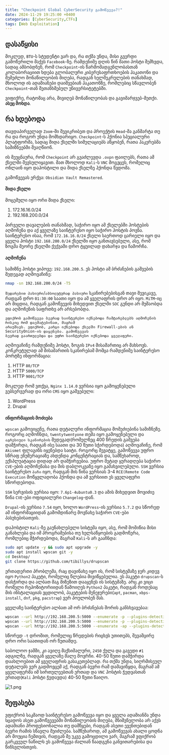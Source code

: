 ```yaml
---
title: "Checkpoint Global CyberSecurity გამოწვევა?!"
date: 2024-11-29 19:25:00 +0400
categories: [CyberSecurity,CTFs]
tags: [Web Exploitation]
---
```


## დასაწყისი

მოკლედ, `BTU`-ს სტუდენტი ვარ და, რა თქმა უნდა, მისი გვერდი გამოწერილი მაქვს `Facebook`-ზე. რამდენიმე დღის წინ მათი პოსტი შემხვდა, სადაც ამბობდნენ, რომ `Checkpoint`-ის წარმომადგენლობასთან კოლაბორაციით ხდება გლობალური კიბერუსაფრთხოების ჰაკათონი და შემეძლო მონაწილეობის მიღება, რადგან ხელშეკრულების თანახმად, მხოლოდ ის ადამიანები დაიშვებიან ჰაკათონზე, რომლებიც სწავლობენ `Checkpoint`-თან შეთანხმებულ უნივერსიტეტებში.

ვიფიქრე, რატომაც არა, მივიღებ მონაწილეობას და გავიმარჯვებ-მეთქი. **ასეც მოხდა**.

## რა ხდებოდა

თავდაპირველად `Zoom`-ში შევიკრიბეთ და პროექტის `Head`-მა განმარტა თუ რა და როგორ უნდა მომხდარიყო. `Checkpoint`-ს ჰქონია სპეციალური პლატფორმა, სადაც შიდა ქსელში სიმულაციებს აწყობენ, რათა ჰაკერებმა სამიზნეებში შეაღწიონ.

ის მეუცნაურა, რომ `Checkpoint` არ გვაძლევდა `.ovpn` ფაილებს, რათა ამ ქსელში შევსულიყავით. მათ მხოლოდ `Kali`-ს `VNC` მოგვცეს, რომელიც ონლაინ იყო დაჰოსტილი და შიდა ქსელზე ჰქონდა წვდომა.

გამოწვევას ერქვა: `Obsidian Vault Remastered`.

#### შიდა ქსელი

მოცემული იყო ორი შიდა ქსელი:

1. 172.16.16.0/24
2. 192.168.200.0/24

პირველი დავალების თანახმად, საჭირო იყო ამ ქსელებში ჰოსტების აღმოჩენა და აქ ყველაზე საინტერესო იყო საჭირო ჰოსტის პოვნა. საინტერესო ისაა, რომ `172.16.16.0/24` ქსელი საერთოდ ცარიელი იყო და ყველა ჰოსტი `192.168.200.0/24` ქსელში იყო განთავსებული, ასე, რომ ზოგმა მეორე ქსელში ქექვაში დრო ტყუილად დახარჯა და ჩამორჩა.

#### აღმოჩენა

სამიზნე ჰოსტი ვიპოვე: `192.168.200.5`. ეს ჰოსტი ამ ბრძანების გაშვების შედეგად აღმოვაჩინე:

```bash
nmap -sn 192.168.200.0/24 -T5
```

`შედარებით პასიური`/`აბსოლუტურად პასიური` სკანირებებისგან თავი შევიკავე, რადგან დრო `01:30:00` საათი იყო და ამ ყველაფრის დრო არ იყო. `MiTM`-იც არ მიცდია, რადგან გამოწვევის მიხედვით ქსელში `SOC` გუნდი არ მუშაობდა და აღმოჩენის საფრთხე არ არსებობდა.

	ვფიქრობ გამოწვევა ბევრად საინტერესო იქნებოდა ჩამტარებლებს აღმოჩენის რისკიც რომ დაემატებინათ, მაგრამ
	არაუშავს. ვფიქრობ, კარგი იქნებოდა ქსელში Firewall-ების ან SecurityOnion-ის დაყენება. გამოწვევას
	ბევრად გაართულებდა და უფრო საინტერესო იქნებოდა ყველაფერი.

აღმოვაჩინე რამდენიმე ჰოსტი, ზოგის `IPv4` მისამართიც არ მახსოვს. კონკრეტულად ამ მისამართის სკანირებამ მომცა რამდენიმე საინტერესო პორტზე ინფორმაცია:

1. HTTP `80/TCP`
2. HTTP `5000/TCP`
3. HTTP `9001/TCP`

მოკლედ რომ ვთქვა, `Nginx 1.14.0` ვერსია იყო გამოყენებული ვებსერვერად და ორი `CMS` იყო გაშვებული:

1. WordPress
2. Drupal

#### ინფორმაციის მოძიება

`wpscan` გამოვიყენე, რათა დეტალური ინფორმაცია მომეძიებინა სამიზნეზე. როგორც აღმოჩნდა, `twentytwentyone` თემა იყო გამოყენებული და `აგრესიული სკანირების` შედეგად(რომელზეც 400 წრედის გაშვება დამჭირდა, რადგან ისე საათი და 30 წუთი სჭირდებოდა) აღმოვაჩინე, რომ `Akismet` ფლაგინს იყენებდა საიტი. როგორც შევატყე, გამოწვევა უფრო სწრაფ ენუმერაციაზე ახდენდა კონცენტრაციას და, სამწუხაროდ, ექსპლუატაცია დიდად არ დამჭირვებია. უფრო მეტად ყურადღება საჭირო `CVE`-ების აღმოჩენასა და მის დაბლოკვაზე იყო გამახვილებული. `SSH` ვერსია საინტერესო `პაჩი` იყო, რადგან მის წინა ვერსიას 3-4 `RCE(Remote Code Execution` მოწყვლადობა ჰქონდა და ამ ვერსიით ეს ყველაფერი სწორდებოდა.

`SSH` სერვისის ვერსია იყო: `7.6p1-4ubuntu0.3` და ამის მიხედვით მოვიძიე წინა `CVE`-ები ოფიციალური `Changelog`-დან.

`Drupal`-ის ვერსია `7.54` იყო, ხოლო `WordPress`-ის ვერსია `5.7.2` და სწორედ ამ ინფორმაციიდან გამომდინარე მოვნახე საჭირო `CVE`-ები პასუხებისათვის.

დაჰოსტილ `Kali`-ზე გაუნახლებელი სისტემა იყო, ასე, რომ მომიწია მისი განახლება და იმ პროგრამებისა თუ ხელსაწყოების გადმოწერა, რომლებიც მჭირდებოდა, მაგრამ `Kali`-ს არ გააჩნდა:

```bash
sudo apt update -y && sudo apt upgrade -y
sudo apt install wpscan git -y
cd Desktop/
git clone https://github.com/tibillys/drupscan
```

ერთადერთი პრობლემა, რაც დავინახე იყო ის, რომ სისტემაზე ჯერ კიდევ იყო `Python2` პაკეტი, რომელიც წლებია მივიწყებულია. ეს პაკეტი `drupscan`-ს დასჭირდა და ალბათ მაგ მიზეზით დააყენეს ის სისტემაზე. არც კი ვიცი რომელი რეპოზიტორიიდან წამოიღეს `Python2` პაკეტი, რადგან როდესაც მის ინსტალაციას ვცდილობ, პაკეტების მენეჯერები(`apt`, `pacman`, `xbps-install`, `dnf`, `pkg`, `pacstrap`) ვერ პოულობენ მას.

ყველაზე საინტერესო ალბათ ამ ორ ბრძანებას შორის განსხვავებაა:

```bash
wpscan --url http://192.168.200.5:5000 --enumerate -p --plugins-detection aggressive
wpscan --url http://192.168.200.5:5000 --enumerate -p --plugins-detection aggressive -t 200
wpscan --url http://192.168.200.5:5000 --enumerate -ap --plugins-detection aggressive -t 400
```

სწორედ `-t` დროშით, რომელიც წრედების რიცხვს უთითებს, შევამცირე დრო ორი საათიდან ორ წუთამდე.

საბოლოო ჯამში, კი ავიღე მაქსიმალური, `2450` ქულა და გავედი `#1` ადგილზე, რადგან ყველაზე მალე მოვრჩი. 40-50 წუთი დამჭირდა დაახლოებით ამ ყველაფრის გასაკეთებლად. რა თქმა უნდა, სიღრმისეულ დეტალებს ვერ გადმოვცემ აქ, რადგან ბევრი რამ დამავიწყდა, მაგრამ ამ ყველაფერმა იმ სირთულეებთან ერთად და `VNC` ჰოსტის ჭედვასთან ერთად(`Kali` ჰოსტი ჭედავდა) 40-50 წუთი წაიღო.

![1.png](https://44b4c0.github.io/assets/img/posts/17/1.png)

## შეფასება

ვფიქრობ საკმაოდ საინტერესო გამოწვევა იყო და ყველა ადამიანმა უნდა სცადოს ასეთ გამოწვევებში მონაწილეობის მიღება, მნიშვნელობა არ აქვს ადამიანი პროფესიონალია თუ დამწყები, რადგან ასეთი ევენთებიდან ბევრი რამის სწავლა შეიძლება. სამწუხაროდ, ამ გამოწვევას ახალი ცოდნა არ მოუცია ჩემთვის, რადგან მე უკვე გამოცდილი ვარ, მაგრამ ვფიქრობ გარკვეულ ნაწილს ეს გამოწვევა ძალიან წაადგენა განვითარებისა და წინსვლისთვის.
